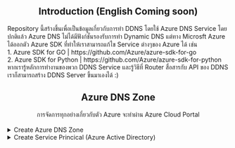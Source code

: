 ## <div align="center"> Introduction (English Coming soon)</div>
<div align="left">
Repository นี้สร้างขึ้นเพื่อเป็นข้อมูลเกี่ยวกับการทำ DDNS โดยใช้ Azure DNS Service โดยปกติแล้ว Azure DNS ไม่ได้มีฟังก์ชั่นรองรับการทำ Dynamic DNS แต่ทาง Microsft Azure ได้ออกตัว Azure SDK ที่ทำให้เราสามารถแก้ไข Service ต่างๆของ Azure ได้ เช่น
<br>
1. Azure SDK for GO | https://github.com/Azure/azure-sdk-for-go
<br>
2. Azure SDK for Python | https://github.com/Azure/azure-sdk-for-python
<br>
หากเรารู้หลักการทำงานของพวก DDNS Service และรู้วิธีที่ Router สื่อสารกับ API ของ DDNS เราก็สามารถสร้าง DDNS Server ขึ้นมาเองได้ :) 
</div>

## <div align="center"> Azure DNS Zone </div>
<div align="center"> การจัดการทุกอย่างเกี่ยวกับตัว Azure จะทำผ่าน Azure Cloud Portal </div>
<br>
<details>
<summary>Create Azure DNS Zone</summary>


</details>

<details>
<summary>Create Service Princical (Azure Active Directory)</summary>

</details>
